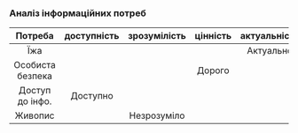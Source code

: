 ### Аналіз інформаційних потреб 
|Потреба |доступність |зрозумілість |цінність |актуальність|
|:------:|:----------:|:-----------:|:-------:|:----------:|
|  Їжа   |            |             |         |Актуально   |  
|Особиста безпека|    |             |Дорого   |            |  
|Доступ до інфо.|Доступно|          |         |            |  
|Живопис  |           |Незрозуміло  |         |            |
